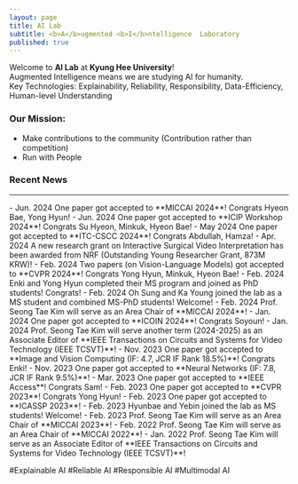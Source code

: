 ```yaml
---
layout: page
title: AI Lab
subtitle: <b>A</b>ugmented <b>I</b>ntelligence  Laboratory
published: true
---
```


Welcome to **AI Lab** at **Kyung Hee University**!             
Augmented Intelligence means we are studying AI for humanity.                    
Key Technologies: Explainability, Reliability, Responsibility, Data-Efficiency, Human-level Understanding 

### Our Mission: 
- Make contributions to the community (Contribution rather than competition)
- Run with People

### Recent News
<hr>
- Jun. 2024 One paper got accepted to **MICCAI 2024**! Congrats Hyeon Bae, Yong Hyun!
- Jun. 2024 One paper got accepted to **ICIP Workshop 2024**! Congrats Su Hyeon, Minkuk, Hyeon Bae!
- May 2024 One paper got accepted to **ITC-CSCC 2024**! Congrats Abdullah, Hamza!
- Apr. 2024 A new research grant on Interactive Surgical Video Interpretation has been awarded from NRF (Outstanding Young Researcher Grant, 873M KRW)! 
- Feb. 2024 Two papers (on Vision-Language Models) got accepted to **CVPR 2024**! Congrats Yong Hyun, Minkuk, Hyeon Bae!
- Feb. 2024 Enki and Yong Hyun completed their MS program and joined as PhD students! Congrats!  
- Feb. 2024 Oh Sung and Ka Young joined the lab as a MS student and combined MS-PhD students! Welcome!
- Feb. 2024 Prof. Seong Tae Kim will serve as an Area Chair of **MICCAI 2024**!
- Jan. 2024 One paper got accepted to **ICOIN 2024**! Congrats Soyoun!
- Jan. 2024 Prof. Seong Tae Kim will serve another term (2024-2025) as an Associate Editor of **IEEE Transactions on Circuits and Systems for Video Technology (IEEE TCSVT)**!
- Nov. 2023 One paper got accepted to **Image and Vision Computing (IF: 4.7, JCR IF Rank 18.5%)**! Congrats Enki!
- Nov. 2023 One paper got accepted to **Neural Networks (IF: 7.8, JCR IF Rank 9.5%)**!         
- Mar. 2023 One paper got accepted to **IEEE Access**! Congrats Sam!
- Feb. 2023 One paper got accepted to **CVPR 2023**! Congrats Yong Hyun!
- Feb. 2023 One paper got accepted to **ICASSP 2023**! 
- Feb. 2023 Hyunbae and Yebin joined the lab as MS students! Welcome!
- Feb. 2023 Prof. Seong Tae Kim will serve as an Area Chair of **MICCAI 2023**!
- Feb. 2022 Prof. Seong Tae Kim will serve as an Area Chair of **MICCAI 2022**!
- Jan. 2022 Prof. Seong Tae Kim will serve as an Associate Editor of **IEEE Transactions on Circuits and Systems for Video Technology (IEEE TCSVT)**!

#Explainable AI #Reliable AI #Responsible AI #Multimodal AI
